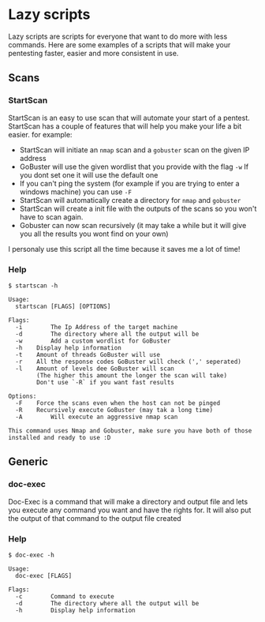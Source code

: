 # Lazy scripts

Lazy scripts are scripts for everyone that want to do more with less commands. Here are some examples of a scripts that will make your pentesting faster, easier and more consistent in use. 

## Scans

### StartScan

StartScan is an easy to use scan that will automate your start of a pentest. StartScan has a couple of features that will help you make your life a bit easier. for example:
- StartScan will initiate an `nmap` scan and a `gobuster` scan on the given IP address
- GoBuster will use the given wordlist that you provide with the flag `-w`
  If you dont set one it will use the default one
- If you can't ping the system (for example if you are trying to enter a windows machine) you can use `-F`
- StartScan will automatically create a directory for `nmap` and `gobuster` 
- StartScan will create a init file with the outputs of the scans so you won't have to scan again.
- Gobuster can now scan recursively (it may take a while but it will give you all the results you wont find on your own) 

I personaly use this script all the time because it saves me a lot of time! 

### Help
```
$ startscan -h

Usage:
  startscan [FLAGS] [OPTIONS]

Flags: 
  -i 		The Ip Address of the target machine
  -d 		The directory where all the output will be
  -w 		Add a custom wordlist for GoBuster
  -h    Display help information
  -t    Amount of threads GoBuster will use
  -r    All the response codes GoBuster will check (',' seperated)
  -l    Amount of levels dee GoBuster will scan
     	(The higher this amount the longer the scan will take)
        Don't use `-R` if you want fast results 

Options:
  -F    Force the scans even when the host can not be pinged
  -R    Recursively execute GoBuster (may tak a long time)
  -A 		Will execute an aggressive nmap scan

This command uses Nmap and Gobuster, make sure you have both of those installed and ready to use :D
```

## Generic

### doc-exec

Doc-Exec is a command that will make a directory and output file and lets you execute any command you want and have the rights for. It will also put the output of that command to the output file created 

### Help
```
$ doc-exec -h

Usage:
  doc-exec [FLAGS]

Flags: 
  -c 		Command to execute
  -d 		The directory where all the output will be
  -h 		Display help information
```
